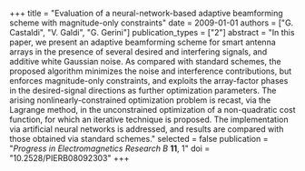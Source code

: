 +++
title = "Evaluation of a neural-network-based adaptive beamforming scheme with magnitude-only constraints"
date = 2009-01-01
authors = ["G. Castaldi", "V. Galdi", "G. Gerini"]
publication_types = ["2"]
abstract = "In this paper, we present an adaptive beamforming scheme for smart antenna arrays in the presence of several desired and interfering signals, and additive white Gaussian noise. As compared with standard schemes, the proposed algorithm minimizes the noise and interference contributions, but enforces magnitude-only constraints, and exploits the array-factor phases in the desired-signal directions as further optimization parameters. The arising nonlinearly-constrained optimization problem is recast, via the Lagrange method, in the unconstrained optimization of a non-quadratic cost function, for which an iterative technique is proposed. The implementation via artificial neural networks is addressed, and results are compared with those obtained via standard schemes."
selected = false
publication = "*Progress in Electromagnetics Research B* **11**, 1"
doi = "10.2528/PIERB08092303"
+++
